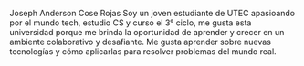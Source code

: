 Joseph Anderson Cose Rojas
Soy un joven estudiante de UTEC apasioando por el mundo tech, estudio CS y curso el 3° ciclo, me gusta esta universidad porque me brinda la oportunidad de aprender y crecer en un ambiente colaborativo y desafiante. Me gusta aprender sobre nuevas tecnologías y cómo aplicarlas para resolver problemas del mundo real.